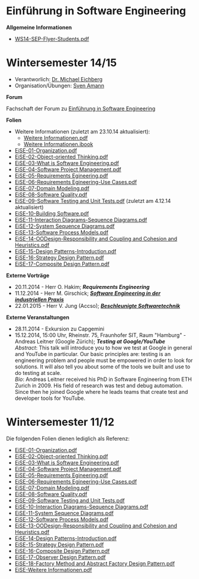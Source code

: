 Einführung in Software Engineering
===

**Allgemeine Informationen**

 * [WS14-SEP-Flyer-Students.pdf](WS14-SEP-Flyer-Students.pdf)

Wintersemester 14/15
===

 * Verantworlich: [Dr. Michael Eichberg](http://www.stg.tu-darmstadt.de/staff/michael_eichberg/index.en.jsp)
 * Organisation/Übungen: [Sven Amann](http://www.stg.tu-darmstadt.de/staff/sven_amann/index.en.jsp)


**Forum**

Fachschaft der Forum zu [Einführung in Software Engineering](https://www.fachschaft.informatik.tu-darmstadt.de/forum//viewforum.php?f=198&sid=93e51645a96105414eeed2f1bfcbdb2d)


**Folien**

 * Weitere Informationen (zuletzt am 23.10.14 aktualisiert):
	* [Weitere Informationen.pdf](WS14-EiSE.pdf)
	* [Weitere Informationen.ibook](WS14-EiSE.ibooks)	
 * [EiSE-01-Organization.pdf](WS14-EiSE-01-Organization.pdf)
 * [EiSE-02-Object-oriented Thinking.pdf](WS14-EiSE-02-Object-oriented_Thinking.pdf)
 * [EiSE-03-What is Software Engineering.pdf](WS14-EiSE-03-What\_is\_Software\_Engineering.pdf)
 * [EiSE-04-Software Project Management.pdf](WS14-EiSE-04-Software\_Project\_Management.pdf)
 * [EiSE-05-Requirements Egineering.pdf](WS14-EiSE-05-Requirements\_Egineering.pdf)
 * [EiSE-06-Requirements Egineering-Use Cases.pdf](WS14-EiSE-06-Requirements\_Egineering-Use\_Cases.pdf)
 * [EiSE-07-Domain Modeling.pdf](WS11-EiSE-07-Domain\_Modeling.pdf)
 * [EiSE-08-Software Quality.pdf](WS14-EiSE-08-Software\_Quality.pdf)
 * [EiSE-09-Software Testing and Unit Tests.pdf](WS14-EiSE-09-Software\_Testing\_and\_Unit\_Tests.pdf) (zuletzt am 4.12.14 aktualisiert)
 * [EiSE-10-Building Software.pdf](WS14-EiSE-10-Building\_Software.pdf)
 * [EiSE-11-Interaction Diagrams-Sequence Diagrams.pdf](WS14-EiSE-11-Interaction\_Diagrams-Sequence\_Diagrams.pdf)
 * [EiSE-12-System Sequence Diagrams.pdf](WS14-EiSE-12-System\_Sequence\_Diagrams.pdf)
 * [EiSE-13-Software Process Models.pdf](WS14-EiSE-13-Software\_Process\_Models.pdf)
 * [EiSE-14-OODesign-Responsibility and Coupling and Cohesion and Heuristics.pdf](WS14-EiSE-14-OO\_Design-Responsibility\_and\_Coupling\_and\_Cohesion\_and\_Heuristics.pdf)
 * [EiSE-15-Design Patterns-Introduction.pdf](WS14-EiSE-15-Design\_Patterns-Introduction.pdf)
 * [EiSE-16-Strategy Design Pattern.pdf](WS14-EiSE-16-Strategy\_Design\_Pattern.pdf)
 * [EiSE-17-Composite Design Pattern.pdf](WS14-EiSE-17-Composite\_Design\_Pattern)
 
**Externe Vorträge**

 * 20.11.2014 - Herr O. Hakim; ___Requirements Engineering___
 * 11.12.2014 - Herr M. Girschick; [___Software Engineering in der industriellen Praxis___](WS14-EiSE-XX-Capgemini.pdf)
 * 22.01.2015 - Herr V. Jung (Accso); [___Beschleunigte Softwaretechnik___](WS14-EISE-XX-Accso-BeST.pdf)

**Externe Veranstaltungen**

 * 28.11.2014 - Exkursion zu Capgemini
 * 15.12.2014, 15:00 Uhr, Rheinstr. 75, Fraunhofer SIT, Raum "Hamburg" - Andreas Leitner (Google Zürich); ___Testing at Google/YouTube___  
_Abstract_: This talk will introduce you to how we test at Google in general
and YouTube in particular. Our basic principles are: testing is an
engineering problem and people must be empowered in order to look for
solutions. It will also tell you about some of the tools we built and
use to do testing at scale.  
_Bio_: Andreas Leitner received his PhD in Software Engineering from ETH Zurich
in 2009. His field of research was test and debug automation. Since then
he joined Google where he leads teams that create test and developer
tools for YouTube.



Wintersemester 11/12
===
Die folgenden Folien dienen lediglich als Referenz:

 * [EiSE-01-Organization.pdf](WS11-EiSE-01-Organization.pdf)
 * [EiSE-02-Object-oriented Thinking.pdf](WS11-EiSE-02-Object-oriented_Thinking.pdf)
 * [EiSE-03-What is Software Engineering.pdf](WS11-EiSE-03-What_is_Software_Engineering.pdf)
 * [EiSE-04-Software Project Management.pdf](WS11-EiSE-04-Software_Project_Management.pdf)
 * [EiSE-05-Requirements Egineering.pdf](WS11-EiSE-05-Requirements_Egineering.pdf)
 * [EiSE-06-Requirements Egineering-Use Cases.pdf](WS11-EiSE-06-Requirements_Egineering-Use_Cases.pdf)
 * [EiSE-07-Domain Modeling.pdf](WS11-EiSE-07-Domain_Modeling.pdf)
 * [EiSE-08-Software Quality.pdf](WS11-EiSE-08-Software_Quality.pdf)
 * [EiSE-09-Software Testing and Unit Tests.pdf](WS11-EiSE-09-Software_Testing_and_Unit_Tests.pdf)
 * [EiSE-10-Interaction Diagrams-Sequence Diagrams.pdf](WS11-EiSE-10-Interaction_Diagrams-Sequence_Diagrams.pdf)
 * [EiSE-11-System Sequence Diagrams.pdf](WS11-EiSE-11-System_Sequence_Diagrams.pdf)
 * [EiSE-12-Software Process Models.pdf](WS11-EiSE-12-Software_Process_Models.pdf)
 * [EiSE-13-OODesign-Responsibility and Coupling and Cohesion and Heuristics.pdf](WS11-EiSE-13-OODesign-Responsibility_and_Coupling_and_Cohesion_and_Heuristics.pdf)
 * [EiSE-14-Design Patterns-Introduction.pdf](WS11-EiSE-14-Design_Patterns-Introduction.pdf)
 * [EiSE-15-Strategy Design Pattern.pdf](WS11-EiSE-15-Strategy_Design_Pattern.pdf)
 * [EiSE-16-Composite Design Pattern.pdf](WS11-EiSE-16-Composite_Design_Pattern.pdf)
 * [EiSE-17-Observer Design Pattern.pdf](WS11-EiSE-17-Observer_Design_Pattern.pdf)
 * [EiSE-18-Factory Method and Abstract Factory Design  Pattern.pdf](WS11-EiSE-18-Factory_Method_and_Abstract_Factory_Design_Pattern.pdf)
 * [EiSE-Weitere Informationen.pdf](WS11-EiSE-Weitere_Informationen.pdf)
